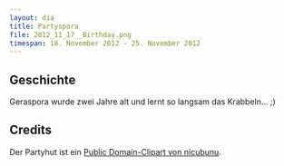```yaml
---
layout: dia
title: Partyspora
file: 2012_11_17__Birthday.png
timespan: 18. November 2012 - 25. November 2012
---
```


## Geschichte

Geraspora wurde zwei Jahre alt und lernt so langsam das Krabbeln... ;)

## Credits

Der Partyhut ist ein [Public Domain-Clipart von nicubunu](https://web.archive.org/web/20140703225907/http://openclipart.org/detail/93931/birthday-icon-by-nicubunu-93931).
